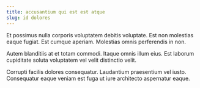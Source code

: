 ```yaml
---
title: accusantium qui est est atque
slug: id dolores
---
```


Et possimus nulla corporis voluptatem debitis voluptate. Est non molestias eaque fugiat. Est cumque aperiam. Molestias omnis perferendis in non.

Autem blanditiis at et totam commodi. Itaque omnis illum eius. Est laborum cupiditate soluta voluptatem vel velit distinctio velit.

Corrupti facilis dolores consequatur. Laudantium praesentium vel iusto. Consequatur eaque veniam est fuga ut iure architecto aspernatur eaque.

